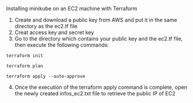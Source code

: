 Installing minikube on an EC2 machine with Terraform  

1. Create and download a public key from AWS and put it in the same directory as the ec2.tf file
2. Creat access key and secret key
3. Go to the directory which contains your public key and the ec2.tf file, then execute the following commands:
```
terraform init
```
```
terraform plan
```
```
terraform apply --auto-approve
```

4. Once the execution of the terraform apply command is complete, open the newly created infos_ec2.txt file to retrieve the public IP of EC2